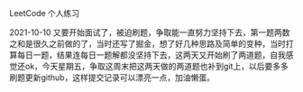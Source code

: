 LeetCode 个人练习

2021-10-10
又要开始面试了，被迫刷题，争取能一直努力坚持下去，第一题两数之和是很久之前做的了，当时还写了掘金，想了好几种思路及简单的变种，当时打算每日一题，结果连每日一题解都没坚持下去，这两天又开始刷了两道题，自我感觉还ok，今天星期五，争取这周末把这两天做的两道题也补到git上，以后要多多刷题更新github，这样提交记录可以漂亮一点，加油懒蛋。